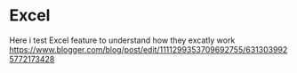 # Excel
Here i test Excel feature to understand how they excatly work https://www.blogger.com/blog/post/edit/1111299353709692755/6313039925772173428
